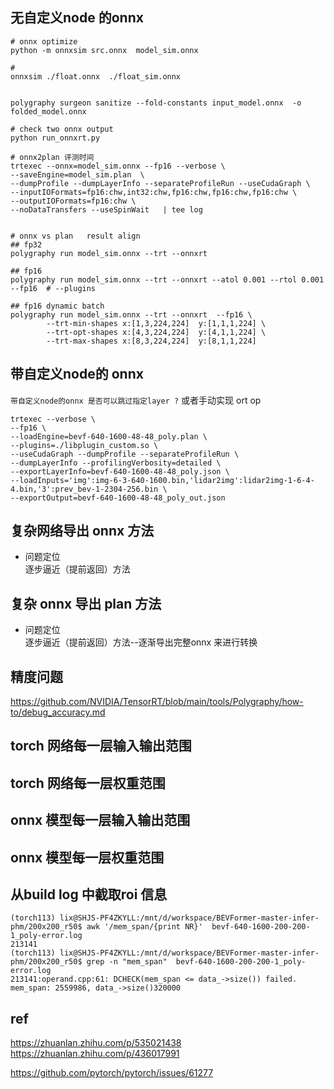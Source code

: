 ## 无自定义node 的onnx    
```shell  
# onnx optimize   
python -m onnxsim src.onnx  model_sim.onnx

# 
onnxsim ./float.onnx  ./float_sim.onnx


polygraphy surgeon sanitize --fold-constants input_model.onnx  -o folded_model.onnx

# check two onnx output  
python run_onnxrt.py     

# onnx2plan 评测时间    
trtexec --onnx=model_sim.onnx --fp16 --verbose \
--saveEngine=model_sim.plan  \
--dumpProfile --dumpLayerInfo --separateProfileRun --useCudaGraph \
--inputIOFormats=fp16:chw,int32:chw,fp16:chw,fp16:chw,fp16:chw \
--outputIOFormats=fp16:chw \
--noDataTransfers --useSpinWait   | tee log


# onnx vs plan   result align     
## fp32  
polygraphy run model_sim.onnx --trt --onnxrt   

## fp16
polygraphy run model_sim.onnx --trt --onnxrt --atol 0.001 --rtol 0.001 --fp16  # --plugins 

## fp16 dynamic batch    
polygraphy run model_sim.onnx --trt --onnxrt  --fp16 \
        --trt-min-shapes x:[1,3,224,224]  y:[1,1,1,224] \
        --trt-opt-shapes x:[4,3,224,224]  y:[4,1,1,224] \
        --trt-max-shapes x:[8,3,224,224]  y:[8,1,1,224]  

```

## 带自定义node的 onnx    
`带自定义node的onnx 是否可以跳过指定layer ?`  或者手动实现 ort op    


```shell 
trtexec --verbose \
--fp16 \
--loadEngine=bevf-640-1600-48-48_poly.plan \
--plugins=./libplugin_custom.so \
--useCudaGraph --dumpProfile --separateProfileRun \
--dumpLayerInfo --profilingVerbosity=detailed \
--exportLayerInfo=bevf-640-1600-48-48_poly.json \
--loadInputs='img':img-6-3-640-1600.bin,'lidar2img':lidar2img-1-6-4-4.bin,'3':prev_bev-1-2304-256.bin \
--exportOutput=bevf-640-1600-48-48_poly_out.json
```


## 复杂网络导出 onnx 方法      

+ 问题定位  
逐步逼近（提前返回）方法      

## 复杂 onnx 导出 plan 方法      
+ 问题定位  
逐步逼近（提前返回）方法--逐渐导出完整onnx 来进行转换        


## 精度问题   
https://github.com/NVIDIA/TensorRT/blob/main/tools/Polygraphy/how-to/debug_accuracy.md    

## torch 网络每一层输入输出范围  

## torch 网络每一层权重范围    

## onnx 模型每一层输入输出范围   

## onnx 模型每一层权重范围     

##  从build log 中截取roi 信息  
```
(torch113) lix@SHJS-PF4ZKYLL:/mnt/d/workspace/BEVFormer-master-infer-phm/200x200_r50$ awk '/mem_span/{print NR}'  bevf-640-1600-200-200-1_poly-error.log
213141
(torch113) lix@SHJS-PF4ZKYLL:/mnt/d/workspace/BEVFormer-master-infer-phm/200x200_r50$ grep -n "mem_span"  bevf-640-1600-200-200-1_poly-error.log
213141:operand.cpp:61: DCHECK(mem_span <= data_->size()) failed. mem_span: 2559986, data_->size()320000
```

## ref  
https://zhuanlan.zhihu.com/p/535021438   
https://zhuanlan.zhihu.com/p/436017991   

https://github.com/pytorch/pytorch/issues/61277    
